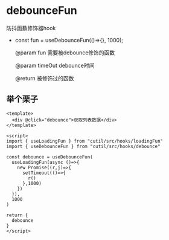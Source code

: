 # debounceFun

防抖函数修饰器hook

- const fun = useDebounceFun(()=>{}, 1000);

  @param fun 需要被debounce修饰的函数

  @param timeOut debounce时间

  @return 被修饰过的函数

## 举个栗子

```
<template>
  <div @click="debounce">获取列表数据</div>
</template>

<script>
import { useLoadingFun } from "cutil/src/hooks/loadingFun"
import { useDebounceFun } from "cutil/src/hooks/debounce"

const debounce = useDebounceFun(
  useLoadingFun(async ()=>{
    new Promise((r,j)=>{
      setTimeout(()=>{
        r()
      },1000)
    })
  }),
  1000
)

return {
  debounce
}
</script>
```
